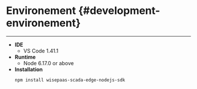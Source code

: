 # Environement {#development-environement}

---

* **IDE**
  * VS Code 1.41.1
* **Runtime**
  * Node 6.17.0 or above
* **Installation**
  ```
  npm install wisepaas-scada-edge-nodejs-sdk
  ```





